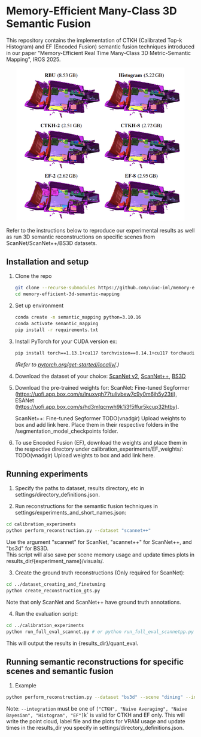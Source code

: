 # Memory-Efficient Many-Class 3D Semantic Fusion
This repository contains the implementation of CTKH (Calibrated Top-k Histogram) and EF (Encoded Fusion) semantic fusion techniques introduced in our paper "Memory-Efficient Real Time Many-Class 3D Metric-Semantic Mapping", IROS 2025. 

<p align="center">
<img src="utils/fig1.png" width=450>
</p>

Refer to the instructions below to reproduce our experimental results as well as run 3D semantic reconstructions on specific scenes from ScanNet/ScanNet++/BS3D datasets.
## Installation and setup
1. Clone the repo
    ```bash
    git clone --recurse-submodules https://github.com/uiuc-iml/memory-efficient-3d-semantic-mapping.git
    cd memory-efficient-3d-semantic-mapping
    ```
2. Set up environment
    ```bash
    conda create -n semantic_mapping python=3.10.16
    conda activate semantic_mapping
    pip install -r requirements.txt
    ```

3.  Install PyTorch for your CUDA version
    ex:
    ```bash
    pip install torch==1.13.1+cu117 torchvision==0.14.1+cu117 torchaudio==0.13.1  --extra-index-url https://download.pytorch.org/whl/cu117
    ```
    *(Refer to [pytorch.org/get-started/locally/](https://pytorch.org/get-started/locally/).)*

4. Download the dataset of your choice: [ScanNet v2](https://github.com/ScanNet/ScanNet), [ScanNet++](https://kaldir.vc.in.tum.de/scannetpp/), [BS3D](https://etsin.fairdata.fi/dataset/3836511a-29ba-4703-98b6-40e59bb5cd50)

5. Download the pre-trained weights for:
   ScanNet: Fine-tuned Segformer (https://uofi.app.box.com/s/lnuxvqh77tulivbew7c9y0m6jh5y23ti),
    ESANet (https://uofi.app.box.com/s/hd3mlqcnwh9k1i3f5ffur5kcup32htby).

   ScanNet++: Fine-tuned Segformer TODO(vnadgir) Upload weights to box and add link here.
   Place them in their respective folders in the /segmentation_model_checkpoints folder.

6. To use Encoded Fusion (EF), download the weights and place them in the respective directory under calibration_experiments/EF_weights/: TODO(vnadgir) Upload weights to box and add link here.

## Running experiments
1. Specify the paths to dataset, results directory, etc in settings/directory_definitions.json.

2. Run reconstructions for the semantic fusion techniques in settings/experiments_and_short_names.json:
```bash
cd calibration_experiments
python perform_reconstruction.py --dataset "scannet++"
```
Use the argument "scannet" for ScanNet, "scannet++" for ScanNet++, and "bs3d" for BS3D.  
This script will also save per scene memory usage and update times plots in results_dir/{experiment_name}/visuals/.

3. Create the ground truth reconstructions (Only required for ScanNet):
```bash
cd ../dataset_creating_and_finetuning
python create_reconstruction_gts.py
```
Note that only ScanNet and ScanNet++ have ground truth annotations.

4. Run the evaluation script:
```bash
cd ../calibration_experiments
python run_full_eval_scannet.py # or python run_full_eval_scannetpp.py
```
This will output the results in {results_dir}/quant_eval.

## Running semantic reconstructions for specific scenes and semantic fusion
1. Example
```bash
python perform_reconstruction.py --dataset "bs3d" --scene "dining" --integration "CTKH" --k 4
```

Note: `--integration` must be one of `["CTKH", "Naive Averaging", "Naive Bayesian", "Histogram", "EF"]`k` is valid for CTKH and EF only.
This will write the point cloud, label file and the plots for VRAM usage and update times in the results_dir you specify in settings/directory_definitions.json.

